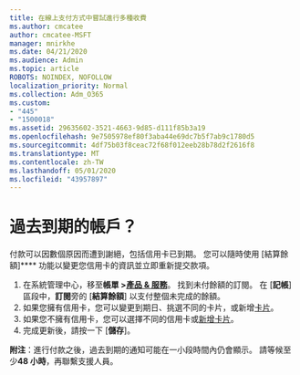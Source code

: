 ```yaml
---
title: 在線上支付方式中嘗試進行多種收費
ms.author: cmcatee
author: cmcatee-MSFT
manager: mnirkhe
ms.date: 04/21/2020
ms.audience: Admin
ms.topic: article
ROBOTS: NOINDEX, NOFOLLOW
localization_priority: Normal
ms.collection: Adm_O365
ms.custom:
- "445"
- "1500018"
ms.assetid: 29635602-3521-4663-9d85-d111f85b3a19
ms.openlocfilehash: 9e7505978ef80f3aba44e69dc7b5f7ab9c1780d5
ms.sourcegitcommit: 4df75b03f8ceac72f68f012eeb28b78d2f2616f8
ms.translationtype: MT
ms.contentlocale: zh-TW
ms.lasthandoff: 05/01/2020
ms.locfileid: "43957897"
---
```

# <a name="past-due-account"></a>過去到期的帳戶？

付款可以因數個原因而遭到謝絕，包括信用卡已到期。 您可以隨時使用 [結算餘額]**** 功能以變更您信用卡的資訊並立即重新提交款項。

1. 在系統管理中心，移至**帳單 >[產品 & 服務](https://go.microsoft.com/fwlink/p/?linkid=842054)**。
找到未付餘額的訂閱。 在 [**記帳**] 區段中，**訂閱**旁的 [**結算餘額**] 以支付整個未完成的餘額。
2. 如果您擁有信用卡，您可以變更到期日、挑選不同的卡片，或新增[卡片](https://docs.microsoft.com/microsoft-365/commerce/billing-and-payments/add-update-or-remove-credit-card-or-bank-account?view=o365-worldwide)。
3. 如果您不擁有信用卡，您可以選擇不同的信用卡或[新增卡片](https://docs.microsoft.com/microsoft-365/commerce/billing-and-payments/add-update-or-remove-credit-card-or-bank-account?view=o365-worldwide)。
4. 完成更新後，請按一下 [**儲存**]。

**附注**：進行付款之後，過去到期的通知可能在一小段時間內仍會顯示。 請等候至少**48 小時**，再聯繫支援人員。
